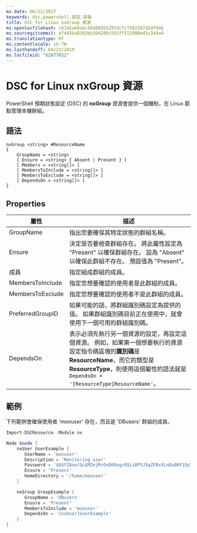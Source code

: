 ```yaml
---
ms.date: 06/12/2017
keywords: dsc,powershell,設定,安裝
title: DSC for Linux nxGroup 資源
ms.openlocfilehash: c61b6ab4a8c56d085b5297dcfc7582187d54f946
ms.sourcegitcommit: e7445ba8203da304286c591ff513900ad1c244a4
ms.translationtype: HT
ms.contentlocale: zh-TW
ms.lasthandoff: 04/23/2019
ms.locfileid: "62077852"
---
```

# <a name="dsc-for-linux-nxgroup-resource"></a>DSC for Linux nxGroup 資源

PowerShell 預期狀態設定 (DSC) 的 **nxGroup** 資源會提供一個機制，在 Linux 節點管理本機群組。

## <a name="syntax"></a>語法

```
nxGroup <string> #ResourceName
{
    GroupName = <string>
    [ Ensure = <string> { Absent | Present } ]
    [ Members = <string[]> ]
    [ MembersToInclude = <string[]> ]
    [ MembersToExclude = <string[]> ]
    [ DependsOn = <string[]> ]
}
```

## <a name="properties"></a>Properties

|  屬性 |  描述 |
|---|---|
| GroupName| 指出您要確保其特定狀態的群組名稱。|
| Ensure| 決定是否要檢查群組存在。 將此屬性設定為 "Present" 以確保群組存在。 設為 "Absent" 以確保此群組不存在。 預設值為 "Present"。|
| 成員| 指定組成群組的成員。|
| MembersToInclude| 指定您想要確認的使用者是此群組的成員。|
| MembersToExclude| 指定您想要確認的使用者不是此群組的成員。|
| PreferredGroupID| 如果可能的話，將群組識別碼設定為提供的值。 如果群組識別碼目前正在使用中，就會使用下一個可用的群組識別碼。|
| DependsOn | 表示必須先執行另一個資源的設定，再設定這個資源。 例如，如果第一個想要執行的資源設定指令碼區塊的**識別碼**是 **ResourceName**，而它的類型是 **ResourceType**，則使用這個屬性的語法就是 `DependsOn = '[ResourceType]ResourceName'`。|

## <a name="example"></a>範例

下列範例會確保使用者 'monuser' 存在，而且是 'DBusers' 群組的成員。

```powershell
Import-DSCResource -Module nx

Node $node {
    nxUser UserExample {
       UserName = 'monuser'
       Description = 'Monitoring user'
       Password = '$6$fZAne/Qc$MZejMrOxDK0ogv9SLiBP5J5qZFBvXLnDu8HY1Oy7ycX.Y3C7mGPUfeQy3A82ev3zIabhDQnj2ayeuGn02CqE/0'
       Ensure = 'Present'
       HomeDirectory = '/home/monuser'
    }

    nxGroup GroupExample {
       GroupName = 'DBusers'
       Ensure = 'Present'
       MembersToInclude = 'monuser'
       DependsOn = '[nxUser]UserExample'
    }
}
```